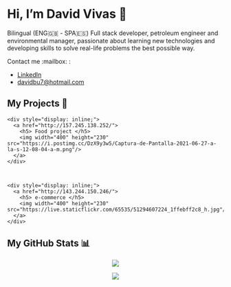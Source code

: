 
# Hi, I’m David Vivas 👋  
  
Bilingual (ENG🇬🇧 - SPA🇪🇸) Full stack developer, petroleum engineer and environmental manager, passionate about learning new technologies and developing skills to solve real-life problems the best possible way.
  
<div style="display: inline;">
  <span>Contact me :mailbox: : </span>

  - [LinkedIn](https://www.linkedin.com/in/christiandavidvivas7/)
  - davidbu7@hotmail.com
</div>
  

## My Projects :construction_worker:
  
 
    <div style="display: inline;">
      <a href="http://157.245.138.252/">
        <h5> Food project </h5>
        <img width="400" height="230" src="https://i.postimg.cc/DzX9y3w5/Captura-de-Pantalla-2021-06-27-a-la-s-12-08-04-a-m.png"/>
      </a>
    </div>
  


    <div style="display: inline;">
      <a href="http://143.244.150.246/">
        <h5> e-commerce </h5>
        <img width="400" height="230" src="https://live.staticflickr.com/65535/51294607224_1ffebff2c8_h.jpg"/>
      </a>
    </div>

  
  
## My GitHub Stats 📊
 
<div align=center>  
  <a href="https://github.com/Davidohiv7/convoychat">
    <img align="center" src="https://github-readme-stats.vercel.app/api/top-langs/?username=Davidohiv7" />
  </a>
</div>

<div> <p></p> </div>

<div align=center>  
  <a href="https://github.com/Davidohiv7/github-readme-stats">
    <img align="center" src="https://github-readme-stats.vercel.app/api?username=Davidohiv7&count_private=true&show_icons=true" />
  </a>
</div>
  

